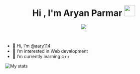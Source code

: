 <h1 align="center">Hi , I'm Aryan Parmar <img src="https://media.giphy.com/media/hvRJCLFzcasrR4ia7z/giphy.gif" width="35"></h1>
<p align="center">
  <a href="https://github.com/DenverCoder1/readme-typing-svg"><img src="https://readme-typing-svg.herokuapp.com?lines=Computer+Science+Student;Always%20learning%20new%20things&center=true&width=500&height=50"></a>
</p>
<br/>

- 👋 Hi, I’m <a href="https://github.com/aary114">@aary114</a>
- 👀 I’m interested in Web development 
- 🌱 I’m currently learning c++

![My stats](https://github-readme-stats.vercel.app/api?username=aary114&show_icons=true&theme=onedark)
<!---
aary114/aary114 is a ✨ special ✨ repository because its `README.md` (this file) appears on your GitHub profile.
You can click the Preview link to take a look at your changes.
--->
